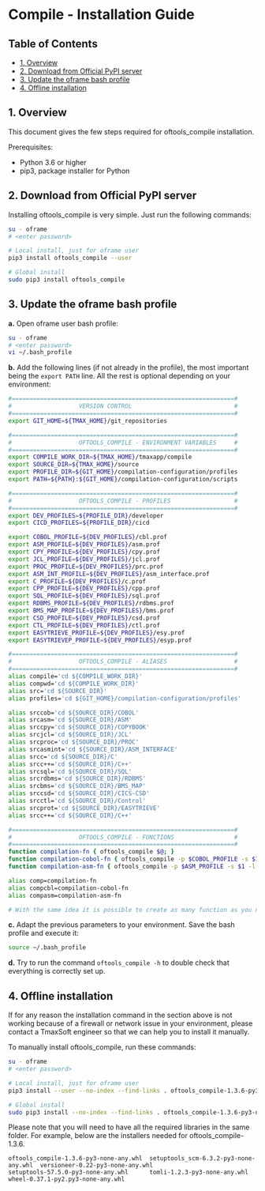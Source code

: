 # Compile - Installation Guide <!-- omit in toc -->

## Table of Contents <!-- omit in toc -->

* [1. Overview](#1-overview)
* [2. Download from Official PyPI server](#2-download-from-official-pypi-server)
* [3. Update the oframe bash profile](#3-update-the-oframe-bash-profile)
* [4. Offline installation](#4-offline-installation)

## 1. Overview

This document gives the few steps required for oftools_compile installation. 

Prerequisites:
- Python 3.6 or higher
- pip3, package installer for Python

## 2. Download from Official PyPI server

Installing oftools_compile is very simple. Just run the following commands:
```bash
su - oframe
# <enter password>

# Local install, just for oframe user
pip3 install oftools_compile --user

# Global install
sudo pip3 install oftools_compile
```

## 3. Update the oframe bash profile

**a.** Open oframe user bash profile:
```bash
su - oframe
# <enter password>
vi ~/.bash_profile
```

**b.** Add the following lines  (if not already in the profile), the most important being the `export PATH` line. All the rest is optional depending on your environment:

```bash
#===============================================================#
#                   VERSION CONTROL                             #
#===============================================================#
export GIT_HOME=${TMAX_HOME}/git_repositories

#===============================================================#
#                   OFTOOLS_COMPILE - ENVIRONMENT VARIABLES     #
#===============================================================#
export COMPILE_WORK_DIR=${TMAX_HOME}/tmaxapp/compile
export SOURCE_DIR=${TMAX_HOME}/source
export PROFILE_DIR=${GIT_HOME}/compilation-configuration/profiles
export PATH=${PATH}:${GIT_HOME}/compilation-configuration/scripts

#===============================================================#
#                   OFTOOLS_COMPILE - PROFILES                  #
#===============================================================#
export DEV_PROFILES=${PROFILE_DIR}/developer
export CICD_PROFILES=${PROFILE_DIR}/cicd

export COBOL_PROFILE=${DEV_PROFILES}/cbl.prof
export ASM_PROFILE=${DEV_PROFILES}/asm.prof
export CPY_PROFILE=${DEV_PROFILES}/cpy.prof
export JCL_PROFILE=${DEV_PROFILES}/jcl.prof
export PROC_PROFILE=${DEV_PROFILES}/prc.prof
export ASM_INT_PROFILE=${DEV_PROFILES}/asm_interface.prof
export C_PROFILE=${DEV_PROFILES}/c.prof
export CPP_PROFILE=${DEV_PROFILES}/cpp.prof
export SQL_PROFILE=${DEV_PROFILES}/sql.prof
export RDBMS_PROFILE=${DEV_PROFILES}/rdbms.prof
export BMS_MAP_PROFILE=${DEV_PROFILES}/bms.prof
export CSD_PROFILE=${DEV_PROFILES}/csd.prof
export CTL_PROFILE=${DEV_PROFILES}/ctl.prof
export EASYTRIEVE_PROFILE=${DEV_PROFILES}/esy.prof
export EASYTRIEVEP_PROFILE=${DEV_PROFILES}/esyp.prof

#===============================================================#
#                   OFTOOLS_COMPILE - ALIASES                   #
#===============================================================#
alias compile='cd ${COMPILE_WORK_DIR}'
alias compwd='cd ${COMPILE_WORK_DIR}'
alias src='cd ${SOURCE_DIR}'
alias profiles='cd ${GIT_HOME}/compilation-configuration/profiles'

alias srccob='cd ${SOURCE_DIR}/COBOL'
alias srcasm='cd ${SOURCE_DIR}/ASM'
alias srccpy='cd ${SOURCE_DIR}/COPYBOOK'
alias srcjcl='cd ${SOURCE_DIR}/JCL'
alias srcproc='cd ${SOURCE_DIR}/PROC'
alias srcasmint='cd ${SOURCE_DIR}/ASM_INTERFACE'
alias srcc='cd ${SOURCE_DIR}/C'
alias srcc++='cd ${SOURCE_DIR}/C++'
alias srcsql='cd ${SOURCE_DIR}/SQL'
alias srcrdbms='cd ${SOURCE_DIR}/RDBMS'
alias srcbms='cd ${SOURCE_DIR}/BMS_MAP'
alias srccsd='cd ${SOURCE_DIR}/CICS-CSD'
alias srcctl='cd ${SOURCE_DIR}/Control'
alias srcprot='cd ${SOURCE_DIR}/EASYTRIEVE'
alias srcc++='cd ${SOURCE_DIR}/C++'

#===============================================================#
#                   OFTOOLS_COMPILE - FUNCTIONS                 #
#===============================================================#
function compilation-fn { oftools_compile $@; }
function compilation-cobol-fn { oftools_compile -p $COBOL_PROFILE -s $1 -l INFO; }
function compilation-asm-fn { oftools_compile -p $ASM_PROFILE -s $1 -l INFO; }

alias comp=compilation-fn
alias compcbl=compilation-cobol-fn
alias compasm=compilation-asm-fn

# With the same idea it is possible to create as many function as you need
```

**c.** Adapt the previous parameters to your environment. Save the bash profile and execute it:
```bash
source ~/.bash_profile
```

**d.** Try to run the command `oftools_compile -h` to double check that everything is correctly set up.

## 4. Offline installation

If for any reason the installation command in the section above is not working because of a firewall or network issue in your environment, please contact a TmaxSoft engineer so that we can help you to install it manually.

To manually install oftools_compile, run these commands:
```bash
su - oframe
# <enter password>

# Local install, just for oframe user
pip3 install --user --no-index --find-links . oftools_compile-1.3.6-py3-none-any.whl

# Global install
sudo pip3 install --no-index --find-links . oftools_compile-1.3.6-py3-none-any.whl
```

Please note that you will need to have all the required libraries in the same folder.
For example, below are the installers needed for oftools_compile-1.3.6.

```
oftools_compile-1.3.6-py3-none-any.whl  setuptools_scm-6.3.2-py3-none-any.whl  versioneer-0.22-py3-none-any.whl
setuptools-57.5.0-py3-none-any.whl      tomli-1.2.3-py3-none-any.whl           wheel-0.37.1-py2.py3-none-any.whl
```
